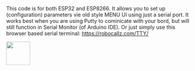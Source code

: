 This code is for both ESP32 and ESP8266.
It allows you to set up (configuration) parameters vie old style MENU UI using just a serial port. 
It works best when you are using Putty to cominicate with your bord, but will still function in Serial Monitor (of Arduino IDE). 
Or just simply use this browser based serial terminal: https://robocallz.com/TTY/

[<img width="64px" src="https://www.robocallz.com/app75/images/recorder_icon_150x150.png">](https://robocallz.com)
